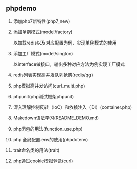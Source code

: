 phpdemo
---

1. 添加php7新特性(php7_new)
    
2. 添加单例模式(model/factory)

    以加载redis以及对应配置为例，实现单例模式的使用
    
3. 添加工厂模式(model/sington)

    以interface做接口，输出多种对应方法为例实现工厂模式

4. redis列表实现高并发队列抢购(redis/qg)

5. php模拟高并发访问(curl_multi.php)

6. phpunit(php测试框架phpunit)

7. 深入理解控制反转（IoC）和依赖注入（DI）(container.php)

8. Makedown语法学习(README_DEMO.md)

9. php闭包的用法(function_use.php)

10. php 全局配置.env的使用(phpdotenv)

11. trait命名类的用法(trait)

12. php通过cookie模拟登录(curl)